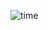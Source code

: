 
![time](https://user-images.githubusercontent.com/118995215/206217182-48ae89fd-aaee-4b85-bbff-f5a64f911685.png)
